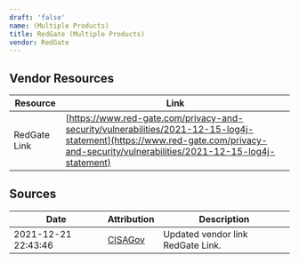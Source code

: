 ```yaml
---
draft: 'false'
name: (Multiple Products)
title: RedGate (Multiple Products)
vendor: RedGate
---
```


## Vendor Resources
| Resource | Link |
| --- | --- |
| RedGate Link | [https://www.red-gate.com/privacy-and-security/vulnerabilities/2021-12-15-log4j-statement](https://www.red-gate.com/privacy-and-security/vulnerabilities/2021-12-15-log4j-statement) |



## Sources
| Date | Attribution | Description |
| --- | --- | --- |
| 2021-12-21 22:43:46 | [CISAGov](https://raw.githubusercontent.com/cisagov/log4j-affected-db/develop/README.md) | Updated vendor link RedGate Link.  |
